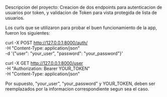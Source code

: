 Descripcion del proyecto: Creacion de dos endpoints para autenticacion de usuarios por token, y
validacion de Token para vista protegida de lista de usuarios.

Los curls que se utilizaron para probar el buen funcionamiento de la app, fueron los siguientes:

curl -X POST http://127.0.0.1:8000/auth/ \
     -H "Content-Type: application/json" \
     -d '{"user": "your_user", "password": "your_password"}'

curl -X GET http://127.0.0.1:8000/user \
     -H "Authorization: Bearer YOUR_TOKEN" \
     -H "Content-Type: application/json"

Por supuesto, "your_user", "your_password" y YOUR_TOKEN, deben ser reemplazados por la informacion
correspondiente segun sea el caso.
